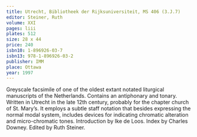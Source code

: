 ```yaml
---
title: Utrecht, Bibliotheek der Rijksuniversiteit, MS 406 (3.J.7)
editor: Steiner, Ruth
volume: XXI
pages: liii
plates: 512
size: 28 x 44
price: 240
isbn10: 1-896926-03-7
isbn13: 978-1-896926-03-2
publisher: IMM
place: Ottawa
year: 1997
---
```

Greyscale facsimile of one of the oldest extant notated liturgical manuscripts of the Netherlands. Contains an antiphonary and tonary. Written in Utrecht in the late 12th century, probably for the chapter church of St. Mary’s. It employs a subtle staff notation that besides expressing the normal modal system, includes devices for indicating chromatic alteration and micro-chromatic tones. Introduction by Ike de Loos. Index by Charles Downey. Edited by Ruth Steiner.
